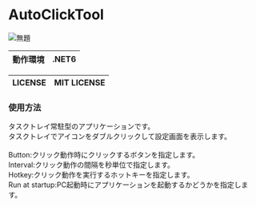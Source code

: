 # AutoClickTool
![無題](https://user-images.githubusercontent.com/42645583/154826454-e05ccf15-f47f-4599-879d-f804943d12b3.png)


|動作環境|.NET6|
|----|----|

|LICENSE|MIT LICENSE|
|----|----|

### 使用方法
タスクトレイ常駐型のアプリケーションです。</br>
タスクトレイでアイコンをダブルクリックして設定画面を表示します。</br>
</br>
Button:クリック動作時にクリックするボタンを指定します。</br>
Interval:クリック動作の間隔を秒単位で指定します。</br>
Hotkey:クリック動作を実行するホットキーを指定します。</br>
Run at startup:PC起動時にアプリケーションを起動するかどうかを指定します。</br>
